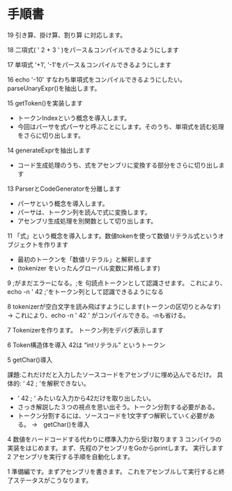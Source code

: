 # 手順書

19 引き算、掛け算、割り算 に対応します。

18 二項式( ' 2 + 3 ' )をパース＆コンパイルできるようにします

17 単項式 ‘+1’, ‘-1’をパース＆コンパイルできるようにします

16 echo '-10' すなわち単項式をコンパイルできるようにしたい。
  parseUnaryExpr()を抽出します。

15 getToken()を実装します
 * トークンIndexという概念を導入します。
 * 今回はパーサを式パーサと呼ぶことにします。そのうち、単項式を読む処理をさらに切り出します。

14 generateExprを抽出します
* コード生成処理のうち、式をアセンブリに変換する部分をさらに切り出します

13 ParserとCodeGeneratorを分離します
* パーサという概念を導入します。
* パーサは、トークン列を読んで式に変換します。
* アセンブリ生成処理を別関数として切り出します。

11 「式」という概念を導入します。数値tokenを使って数値リテラル式というオブジェクトを作ります
* 最初のトークンを「数値リテラル」と解釈します
* (tokenizer をいったんグローバル変数に昇格します)


9 ;がまだエラーになる。;を 句読点トークンとして認識させます。
 これにより、echo -n ' 42 ;'をトークン列として認識できるようになる

8 tokenizerが空白文字を読み飛ばすようにします(トークンの区切りとみなす)
 → これにより、echo -n ' 42 ' がコンパイルできる。-nも省ける。 

7 Tokenizerを作ります。
 トークン列をデバグ表示します

6 Token構造体を導入
  42は “intリテラル” というトークン

5 getChar()導入

課題:これだけだと入力したソースコードをアセンブリに埋め込んでるだけ。
具体的:  ‘ 42 ; ‘を解釈できない。

* ‘  42  ; ‘ みたいな入力から42だけを取り出したい。
* さっき解説した３つの視点を思い出そう。トークン分割する必要がある。
* トークン分割するには、ソースコードを1文字ずつ解釈していく必要がある。
→　getChar()を導入

4 数値をハードコードする代わりに標準入力から受け取ります
3 コンパイラの実装をはじめます。まず、先程のアセンブリをGoからprintします。
  実行します
2 アセンブリを実行する手順を自動化します。

1 準備編です。まずアセンブリを書きます。
これをアセンブルして実行すると終了ステータスがこうなります。
